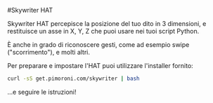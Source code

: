 <!--
---
name: Skywriter HAT
description: Un sensore 3D posizionale per le dita.
pincount: 40
pin:
  '3':
    mode: i2c
  '5':
    mode: i2c
  '11':
    name: Reset
  '13':
    name: Transfer
-->
#Skywriter HAT

Skywriter HAT percepisce la posizione del tuo dito in 3 dimensioni, e restituisce un asse in X, Y, Z
che puoi usare nei tuoi script Python.

È anche in grado di riconoscere gesti, come ad esempio swipe ("scorrimento"), e molti altri.

Per preparare e impostare l'HAT puoi utilizzare l'installer fornito:

```bash
curl -sS get.pimoroni.com/skywriter | bash
```

&hellip;e seguire le istruzioni!
